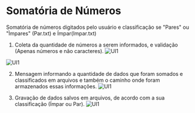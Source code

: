 # Somatória de Números
Somatória de números digitados pelo usuário e classificação se "Pares" ou "Ìmpares" (Par.txt) e Ímpar(Impar.txt)


1. Coleta da quantidade de números a serem informados, e validação (Apenas números e não caracteres).
![UI1](https://github.com/fellipespfc/UIPath3/blob/main/Fotos/1.JPG)


![UI1](https://github.com/fellipespfc/UIPath3/blob/main/Fotos/2.JPG)


2. Mensagem informando a quantidade de dados que foram somados e classificados em arquivos e também o caminho onde foram armazenados essas informações.
![UI1](https://github.com/fellipespfc/UIPath3/blob/main/Fotos/3.JPG)


3. Gravação de dados salvos em arquivos, de acordo com a sua classificação (Ímpar ou Par).
![UI1](https://github.com/fellipespfc/UIPath3/blob/main/Fotos/4.JPG)
